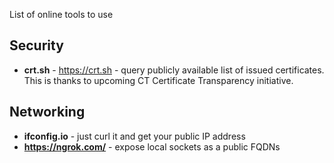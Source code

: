 List of online tools to use

## Security

 - **crt.sh** - https://crt.sh - query publicly available list of issued certificates. This is thanks to upcoming CT Certificate Transparency initiative.

 ## Networking

 - **ifconfig.io** - just curl it and get your public IP address
 - **https://ngrok.com/** - expose local sockets as a public FQDNs
